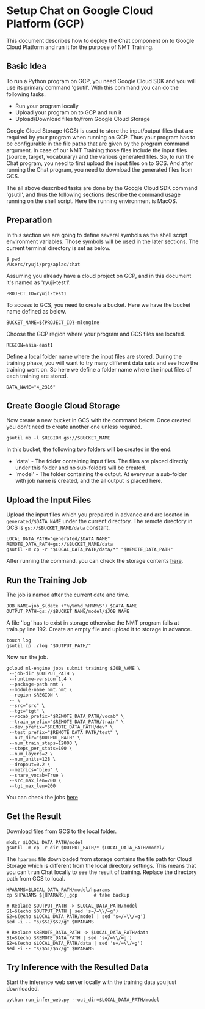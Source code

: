 # Setup Chat on Google Cloud Platform (GCP)

This document describes how to deploy the Chat component on to Google Cloud Platform and run it for the purpose of NMT Training.

## Basic Idea

To run a Python program on GCP, you need Google Cloud SDK and you will use its primary command 'gsutil'. With this command you can do the following tasks.
* Run your program locally
* Upload your program on to GCP and run it
* Upload/Download files to/from Google Cloud Storage

Google Cloud Storage (GCS) is used to store the input/output files that are required by your program when running on GCP. Thus your program has to be configurable in the file paths that are given by the program command argument. In case of our NMT Training those files include the input files (source, target, vocaburary) and the various generated files.
So, to run the Chat program, you need to first upload the input files on to GCS. And after running the Chat program, you need to download the generated files from GCS.

The all above described tasks are done by the Google Cloud SDK command 'gsutil', and thus the following sections describe the command usage running on the shell script.
Here the running environment is MacOS.

## Preparation

In this section we are going to define several symbols as the shell script environment variables. Those symbols will be used in the later sections. The current terminal directory is set as below.
```
$ pwd
/Users/ryuji/prg/aplac/chat
```
Assuming you already have a cloud project on GCP, and in this document it's named as 'ryuji-test1'.
```
PROJECT_ID=ryuji-test1
```
To access to GCS, you need to create a bucket. Here we have the bucket name defined as below.
```
BUCKET_NAME=${PROJECT_ID}-mlengine
```
Choose the GCP region where your program and GCS files are located.
```
REGION=asia-east1
```
Define a local folder name where the input files are stored. During the training phase, you will want to try many different data sets and see how the training went on. So here we define a folder name where the input files of each training are stored.
```
DATA_NAME="4_2316"
```

## Create Google Cloud Storage

Now create a new bucket in GCS with the command below. Once created you don't need to create another one unless required.
```
gsutil mb -l $REGION gs://$BUCKET_NAME
```
In this bucket, the following two folders will be created in the end.
* 'data' - The folder containing input files. The files are placed directly under this folder and no sub-folders will be created.
* 'model' - The folder containing the output. At every run a sub-folder with job name is created, and the all output is placed here.

## Upload the Input Files

Upload the input files which you prepaired in advance and are located in ```generated/$DATA_NAME``` under the current directory.
The remote directory in GCS is ```gs://$BUCKET_NAME/data``` constant.
```
LOCAL_DATA_PATH="generated/$DATA_NAME"
REMOTE_DATA_PATH=gs://$BUCKET_NAME/data
gsutil -m cp -r "$LOCAL_DATA_PATH/data/*" "$REMOTE_DATA_PATH"
```

After running the command, you can check the storage contents [here](https://console.cloud.google.com/storage).

## Run the Training Job
The job is named after the current date and time.
```
JOB_NAME=job_$(date +"%y%m%d_%H%M%S")_$DATA_NAME
OUTPUT_PATH=gs://$BUCKET_NAME/model/$JOB_NAME
```

A file 'log' has to exist in storage otherwise the NMT program fails at train.py line 192. Create an empty file and upload it to storage in advance.
```
touch log
gsutil cp ./log "$OUTPUT_PATH/"
```

Now run the job.
```
gcloud ml-engine jobs submit training $JOB_NAME \
 --job-dir $OUTPUT_PATH \
 --runtime-version 1.4 \
 --package-path nmt \
 --module-name nmt.nmt \
 --region $REGION \
 -- \
 --src="src" \
 --tgt="tgt" \
 --vocab_prefix="$REMOTE_DATA_PATH/vocab" \
 --train_prefix="$REMOTE_DATA_PATH/train" \
 --dev_prefix="$REMOTE_DATA_PATH/dev" \
 --test_prefix="$REMOTE_DATA_PATH/test" \
 --out_dir="$OUTPUT_PATH" \
 --num_train_steps=12000 \
 --steps_per_stats=100 \
 --num_layers=2 \
 --num_units=128 \
 --dropout=0.2 \
 --metrics="bleu" \
 --share_vocab=True \
 --src_max_len=200 \
 --tgt_max_len=200
```

You can check the jobs [here](https://console.cloud.google.com/mlengine/jobs)

## Get the Result
Download files from GCS to the local folder.
```
mkdir $LOCAL_DATA_PATH/model
gsutil -m cp -r dir $OUTPUT_PATH/* $LOCAL_DATA_PATH/model/
```
The ```hparams``` file downloaded from storage contains the file path for Cloud Storage which is different from the local directory settings. This means that you can't run Chat locally to see the result of training. Replace the directory path from GCS to local.
```
HPARAMS=$LOCAL_DATA_PATH/model/hparams
cp $HPARAMS ${HPARAMS}_gcp      # take backup

# Replace $OUTPUT_PATH -> $LOCAL_DATA_PATH/model
S1=$(echo $OUTPUT_PATH | sed 's=/=\\/=g')
S2=$(echo $LOCAL_DATA_PATH/model | sed 's=/=\\/=g')
sed -i -- "s/$S1/$S2/g" $HPARAMS

# Replace $REMOTE_DATA_PATH -> $LOCAL_DATA_PATH/data
S1=$(echo $REMOTE_DATA_PATH | sed 's=/=\\/=g')
S2=$(echo $LOCAL_DATA_PATH/data | sed 's=/=\\/=g')
sed -i -- "s/$S1/$S2/g" $HPARAMS
```

## Try Inference with the Resulted Data
Start the inference web server locally with the training data you just downloaded.
```
python run_infer_web.py --out_dir=$LOCAL_DATA_PATH/model
```






